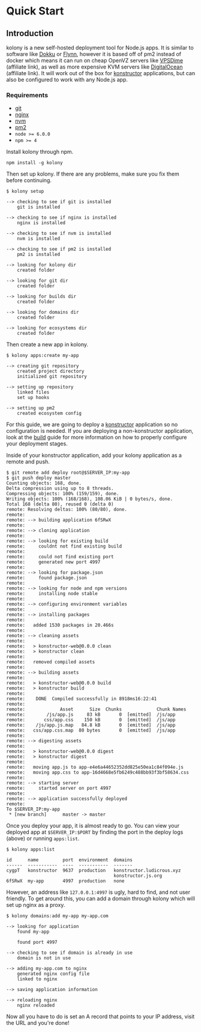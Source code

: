 # Quick Start

## Introduction
kolony is a new self-hosted deployment tool for Node.js apps. It is similar to software like [Dokku](https://github.com/dokku/dokku) or [Flynn](https://flynn.io/), however it is based off of pm2 instead of docker which means it can run on cheap OpenVZ servers like [VPSDime](https://vpsdime.com/aff.php?aff=1576) (affiliate link), as well as more expensive KVM servers like [DigitalOcean](https://m.do.co/c/4bfd9876d75a) (affiliate link). It will work out of the box for [konstructor](https://github.com/konstructorjs/konstructor) applications, but can also be configured to work with any Node.js app.


### Requirements
- [git](https://git-scm.com/)
- [nginx](https://www.nginx.com/resources/wiki/)
- [nvm](https://github.com/creationix/nvm)
- [pm2](http://pm2.keymetrics.io/)
- `node >= 6.0.0`
- `npm >= 4`

Install kolony through npm.
```
npm install -g kolony
```

Then set up kolony. If there are any problems, make sure you fix them before continuing.
```
$ kolony setup

--> checking to see if git is installed
    git is installed

--> checking to see if nginx is installed
    nginx is installed

--> checking to see if nvm is installed
    nvm is installed

--> checking to see if pm2 is installed
    pm2 is installed

--> looking for kolony dir
    created folder

--> looking for git dir
    created folder

--> looking for builds dir
    created folder

--> looking for domains dir
    created folder

--> looking for ecosystems dir
    created folder

```

Then create a new app in kolony.
```
$ kolony apps:create my-app

--> creating git repository
    created project directory
    initialized git repository

--> setting up repository
    linked files
    set up hooks

--> setting up pm2
    created ecosystem config

```

For this guide, we are going to deploy a [konstructor](https://github.com/konstructorjs/konstructor) application so no configuration is needed. If you are deploying a non-konstructor application, look at the [build](https://konstructor.js.org/guides/kolony/build) guide for more information on how to properly configure your deployment stages.

Inside of your konstructor application, add your kolony application as a remote and push.
```
$ git remote add deploy root@$SERVER_IP:my-app
$ git push deploy master
Counting objects: 168, done.
Delta compression using up to 8 threads.
Compressing objects: 100% (159/159), done.
Writing objects: 100% (168/168), 108.06 KiB | 0 bytes/s, done.
Total 168 (delta 80), reused 0 (delta 0)
remote: Resolving deltas: 100% (80/80), done.
remote:
remote: --> building application 6fSRwX
remote:
remote: --> cloning application
remote:
remote: --> looking for existing build
remote:     couldnt not find existing build
remote:
remote:     could not find existing port
remote:     generated new port 4997
remote:
remote: --> looking for package.json
remote:     found package.json
remote:
remote: --> looking for node and npm versions
remote:     installing node stable
remote:
remote: --> configuring environment variables
remote:
remote: --> installing packages
remote:
remote:   added 1530 packages in 20.466s
remote:
remote: --> cleaning assets
remote:
remote:   > konstructor-web@0.0.0 clean
remote:   > konstructor clean
remote:
remote:   removed compiled assets
remote:
remote: --> building assets
remote:
remote:   > konstructor-web@0.0.0 build
remote:   > konstructor build
remote:
remote:    DONE  Compiled successfully in 8918ms16:22:41
remote:
remote:             Asset      Size  Chunks             Chunk Names
remote:        /js/app.js     83 kB       0  [emitted]  /js/app
remote:       css/app.css    150 kB       0  [emitted]  /js/app
remote:    /js/app.js.map   84.8 kB       0  [emitted]  /js/app
remote:   css/app.css.map  80 bytes       0  [emitted]  /js/app
remote:
remote: --> digesting assets
remote:
remote:   > konstructor-web@0.0.0 digest
remote:   > konstructor digest
remote:
remote:   moving app.js to app-e4e6a44652352dd825e50ea1c84f094e.js
remote:   moving app.css to app-16d4668e5fb6249c488bb93f3bf58634.css
remote:
remote: --> starting server
remote:     started server on port 4997
remote:
remote: --> application successfully deployed
remote:
To $SERVER_IP:my-app
 * [new branch]      master -> master
```

Once you deploy your app, it is almost ready to go. You can view your deployed app at `$SERVER_IP:$PORT` by finding the port in the deploy logs (above) or running `apps:list`.
```
$ kolony apps:list

id      name         port  environment  domains
------  -----------  ----  -----------  -------
cygpT   konstructor  9637  production   konstructor.ludicrous.xyz
                                        konstructor.js.org
6fSRwX  my-app       4997  production   none

```

However, an address like `127.0.0.1:4997` is ugly, hard to find, and not user friendly. To get around this, you can add a domain through kolony which will set up nginx as a proxy.
```
$ kolony domains:add my-app my-app.com

--> looking for application
    found my-app

    found port 4997

--> checking to see if domain is already in use
    domain is not in use

--> adding my-app.com to nginx
    generated nginx config file
    linked to nginx

--> saving application information

--> reloading nginx
    nginx reloaded

```

Now all you have to do is set an A record that points to your IP address, visit the URL and you're done!
